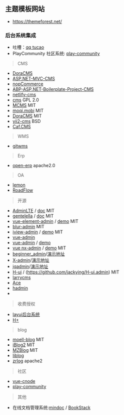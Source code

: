 ## 主题模板网站

- https://themeforest.net/


### 后台系统集成

- 吐槽：[qq tucao](https://tucao.qq.com/)
- PlayCommunity 社区系统: [play-community](https://github.com/playcommunity/play-community)

> CMS

- [DoraCMS](https://github.com/doramart/DoraCMS)
- [ASP.NET-MVC-CMS](https://github.com/SeriaWei/ASP.NET-MVC-CMS)
- [nopCommerce](https://github.com/nopSolutions/nopCommerce)
- [ABP-ASP.NET-Boilerplate-Project-CMS](https://github.com/Jimmey-Jiang/ABP-ASP.NET-Boilerplate-Project-CMS)
- [netlify-cms](https://github.com/netlify/netlify-cms)
- [cms](https://github.com/jsix/cms) GPL 2.0
- [MCMS](https://github.com/ming-soft/MCMS) MIT
- [moqi.mobi](https://github.com/phodal/moqi.mobi) MIT
- [DoraCMS](https://github.com/doramart/DoraCMS) MIT
- [yii2-cms](https://github.com/yiichina/yii2-cms) BSD
- [Caf.CMS](https://github.com/crazyants/Caf.CMS)

> WMS

- [gitwms](https://github.com/hechenqingyuan/gitwms)


> Erp

- [open-erp](https://github.com/firebata/open-erp) apache2.0


> OA

- [lemon](https://github.com/xuhuisheng/lemon)
- [RoadFlow](https://github.com/Siyy/RoadFlow)

> 开源

- [AdminLTE](https://github.com/almasaeed2010/AdminLTE) / [doc](https://adminlte.io/docs) MIT
- [gentelella](https://github.com/puikinsh/gentelella) / [doc](https://puikinsh.github.io/gentelella/) MIT
- [vue-element-admin](https://github.com/PanJiaChen/vue-element-admin) / [demo](http://panjiachen.github.io/vue-element-admin/#/dashboard) MIT
- [blur-admin](https://github.com/akveo/blur-admin) MIT
- [iview-admin](https://github.com/iview/iview-admin) / [demo](https://iview.github.io/iview-admin/) MIT
- [vue-admin](https://github.com/vue-bulma/vue-admin)
- [vue-admin](https://github.com/taylorchen709/vue-admin) / [demo](https://taylorchen709.github.io/vue-admin/)
- [vue nx-admin](https://github.com/mgbq/nx-admin) / [demo](https://mgbq.github.io/vue-permission/#/dashboard/dashboard) MIT
- [beginner_admin](https://gitee.com/besteasyteam/beginner_admin)/[演示地址](http://m.zhengjinfan.cn/)
- [X-admin](https://gitee.com/daniuit/X-admin/tree/V1.0/)/[演示地址](http://x.xuebingsi.com/)
- [jqadmin](https://gitee.com/jqcool/jqadmin)/[演示地址](https://jqadmin.jqcool.net/)
- [H-ui](http://www.h-ui.net/H-ui.admin.shtml) / (https://github.com/jackying/H-ui.admin) MIT
- [larrycms](https://github.com/larryqin/larrycms)
- [Ace](https://github.com/bopoda/ace)
- [hadmin](https://github.com/huangyaoxin/hAdmin)
- [](http://light.pinsupreme.com/)

> 收费授权

- [layui后台系统](http://yanshi.sucaihuo.com/modals/32/3252/demo/)
- [H+](http://www.zi-han.net)


> blog

- [moell-blog](https://github.com/moell-peng/moell-blog) MIT
- [iBlog2](https://github.com/eshengsky/iBlog2) MIT
- [MZBlog](https://github.com/qihangnet/MZBlog) MIT
- [liblog](https://github.com/livisky/liblog)
- [zrlog](https://github.com/94fzb/zrlog) apache2


> 社区

- [vue-cnode](https://github.com/microzz/vue-cnode)
- [play-community](https://github.com/playcommunity/play-community)


> 其他

- 在线文档管理系统:[mindoc](https://github.com/lifei6671/mindoc) / [BookStack](https://github.com/TruthHun/BookStack)